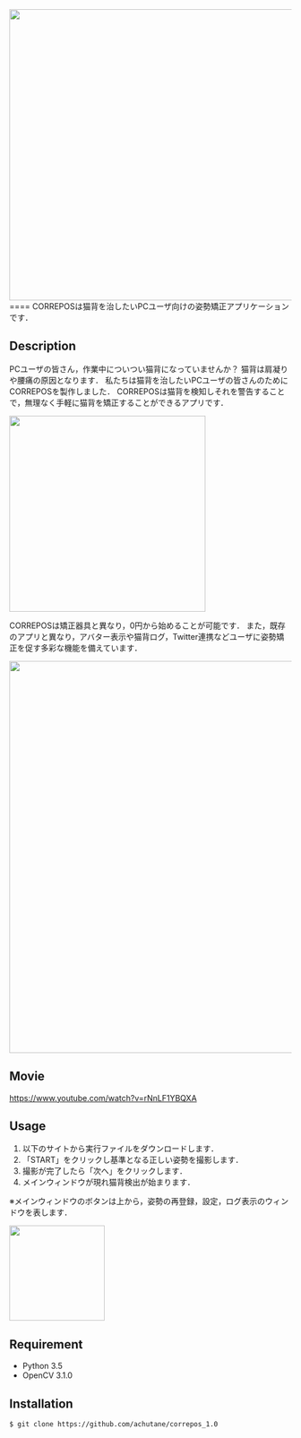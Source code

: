 <img src="https://github.com/achutane/correpos_1.0/blob/master/correpos_logo.png" width="520px">
====
CORREPOSは猫背を治したいPCユーザ向けの姿勢矯正アプリケーションです．

## Description
PCユーザの皆さん，作業中についつい猫背になっていませんか？
猫背は肩凝りや腰痛の原因となります．
私たちは猫背を治したいPCユーザの皆さんのためにCORREPOSを製作しました．
CORREPOSは猫背を検知しそれを警告することで，無理なく手軽に猫背を矯正することができるアプリです．

<img src="https://github.com/achutane/correpos_1.0/blob/master/posture_correction.png" width="350px">

CORREPOSは矯正器具と異なり，0円から始めることが可能です．
また，既存のアプリと異なり，アバター表示や猫背ログ，Twitter連携などユーザに姿勢矯正を促す多彩な機能を備えています．

<img src="https://github.com/achutane/correpos_1.0/blob/master/function_introduction.png" width="700px">

## Movie
https://www.youtube.com/watch?v=rNnLF1YBQXA

## Usage
1. 以下のサイトから実行ファイルをダウンロードします．
2. 「START」をクリックし基準となる正しい姿勢を撮影します．
3. 撮影が完了したら「次へ」をクリックします．
4. メインウィンドウが現れ猫背検出が始まります．

※メインウィンドウのボタンは上から，姿勢の再登録，設定，ログ表示のウィンドウを表します．

<img src="https://github.com/achutane/correpos_1.0/blob/master/screenshot.png" width="170px">

## Requirement
* Python 3.5  
* OpenCV 3.1.0

## Installation
    $ git clone https://github.com/achutane/correpos_1.0
